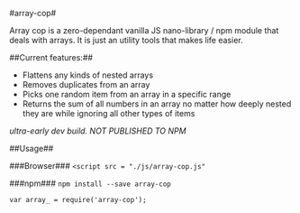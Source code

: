 #array-cop#

Array cop is a zero-dependant vanilla JS nano-library / npm module that deals with arrays.
It is just an utility tools that makes life easier.

##Current features:##
- Flattens any kinds of nested arrays
- Removes duplicates from an array  
- Picks one random item from an array in a specific range  
- Returns the sum of all numbers in an array no matter how deeply nested they are while ignoring all other types of items

*ultra-early dev build. NOT PUBLISHED TO NPM*  

##Usage##

###Browser###
`<script src = "./js/array-cop.js"`

###npm###
`npm install --save array-cop`

`var array_ = require('array-cop');`
